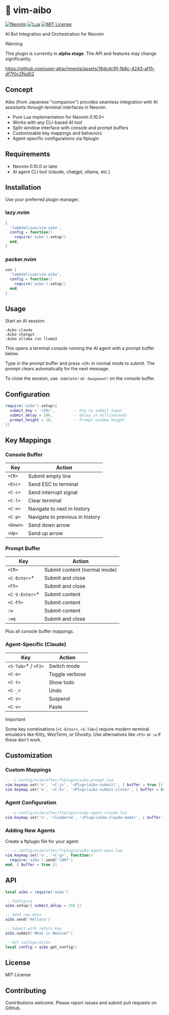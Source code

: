 # 🦾 vim-aibo

[![Neovim](https://img.shields.io/badge/Neovim-0.10.0+-blueviolet.svg?style=flat-square&logo=Neovim&logoColor=white)](https://neovim.io/)
[![Lua](https://img.shields.io/badge/Lua-5.1+-blue.svg?style=flat-square&logo=lua)](https://www.lua.org/)
[![MIT License](https://img.shields.io/badge/license-MIT-green.svg?style=flat-square)](LICENSE)

AI Bot Integration and Orchestration for Neovim

> [!WARNING]
> This plugin is currently in **alpha stage**. The API and features may change significantly.

https://github.com/user-attachments/assets/18dcdc91-fb8c-4243-af15-df7f0c2fbd02

## Concept

Aibo (from Japanese "companion") provides seamless integration with AI assistants through terminal interfaces in Neovim.

- Pure Lua implementation for Neovim 0.10.0+
- Works with any CLI-based AI tool
- Split-window interface with console and prompt buffers
- Customizable key mappings and behaviors
- Agent-specific configurations via ftplugin

## Requirements

- Neovim 0.10.0 or later
- AI agent CLI tool (claude, chatgpt, ollama, etc.)

## Installation

Use your preferred plugin manager.

### lazy.nvim

```lua
{
  'lambdalisue/vim-aibo',
  config = function()
    require('aibo').setup()
  end,
}
```

### packer.nvim

```lua
use {
  'lambdalisue/vim-aibo',
  config = function()
    require('aibo').setup()
  end,
}
```

## Usage

Start an AI session:

```vim
:Aibo claude
:Aibo chatgpt
:Aibo ollama run llama3
```

This opens a terminal console running the AI agent with a prompt buffer below.

Type in the prompt buffer and press `<CR>` in normal mode to submit. The prompt clears automatically for the next message.

To close the session, use `:bdelete!` or `:bwipeout!` on the console buffer.

## Configuration

```lua
require('aibo').setup({
  submit_key = '<CR>',        -- Key to submit input
  submit_delay = 100,         -- Delay in milliseconds
  prompt_height = 10,         -- Prompt window height
})
```

## Key Mappings

### Console Buffer

| Key | Action |
|-----|--------|
| `<CR>` | Submit empty line |
| `<Esc>` | Send ESC to terminal |
| `<C-c>` | Send interrupt signal |
| `<C-l>` | Clear terminal |
| `<C-n>` | Navigate to next in history |
| `<C-p>` | Navigate to previous in history |
| `<Down>` | Send down arrow |
| `<Up>` | Send up arrow |

### Prompt Buffer

| Key | Action |
|-----|--------|
| `<CR>` | Submit content (normal mode) |
| `<C-Enter>`* | Submit and close |
| `<F5>` | Submit and close |
| `<C-S-Enter>`* | Submit content |
| `<C-F5>` | Submit content |
| `:w` | Submit content |
| `:wq` | Submit and close |

Plus all console buffer mappings.

### Agent-Specific (Claude)

| Key | Action |
|-----|--------|
| `<S-Tab>`* / `<F2>` | Switch mode |
| `<C-o>` | Toggle verbose |
| `<C-t>` | Show todo |
| `<C-_>` | Undo |
| `<C-z>` | Suspend |
| `<C-v>` | Paste |

> [!IMPORTANT]
> Some key combinations (`<C-Enter>`, `<S-Tab>`) require modern terminal emulators like Kitty, WezTerm, or Ghostty. Use alternatives like `<F5>` or `:w` if these don't work.

## Customization

### Custom Mappings

```lua
-- ~/.config/nvim/after/ftplugin/aibo-prompt.lua
vim.keymap.set('n', '<C-j>', '<Plug>(aibo-submit)', { buffer = true })
vim.keymap.set('n', '<C-k>', '<Plug>(aibo-submit-close)', { buffer = true })
```

### Agent Configuration

```lua
-- ~/.config/nvim/after/ftplugin/aibo-agent-claude.lua
vim.keymap.set('n', '<leader>m', '<Plug>(aibo-claude-mode)', { buffer = true })
```

### Adding New Agents

Create a ftplugin file for your agent:

```lua
-- ~/.config/nvim/after/ftplugin/aibo-agent-myai.lua
vim.keymap.set('n', '<C-g>', function()
  require('aibo').send('\007')
end, { buffer = true })
```

## API

```lua
local aibo = require('aibo')

-- Configure
aibo.setup({ submit_delay = 150 })

-- Send raw data
aibo.send('Hello\n')

-- Submit with return key
aibo.submit('What is Neovim?')

-- Get configuration
local config = aibo.get_config()
```

## License

MIT License

## Contributing

Contributions welcome. Please report issues and submit pull requests on GitHub.

